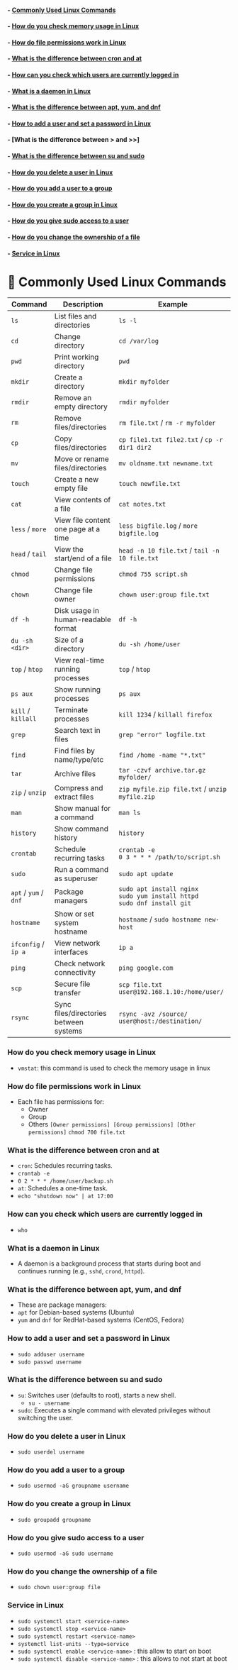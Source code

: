 #### - [Commonly Used Linux Commands](#commonly-used-linux-commands)
#### - [How do you check memory usage in Linux](#how-do-you-check-memory-usage-in-linux)
#### - [How do file permissions work in Linux](#how-do-file-permissions-work-in-linux)
#### - [What is the difference between cron and at](#what=is-the-difference-between-cron-and-at)
#### - [How can you check which users are currently logged in](#how-can-you-check-which-users-are-currently-logged-in)
#### - [What is a daemon in Linux](#what-is-a-daemon-in-linux)
#### - [What is the difference between apt, yum, and dnf](#what-is-the-difference-between-apt,-yum,-and-dnf)
#### - [How to add a user and set a password in Linux](#how-to-add-a-user-and-set-a-password-in-linux)
#### - [What is the difference between > and >>]
#### - [What is the difference between su and sudo](#what-is-the-difference-between-su-and-sudo)
#### - [How do you delete a user in Linux](#how-do-you-delete-a-user-in-linux)
#### - [How do you add a user to a group](#how-do-you-add-a-user-to-a-group)
#### - [How do you create a group in Linux](#how-do-you-create-a-group-in-linux)
#### - [How do you give sudo access to a user](#how-do-you-give-sudo-access-to-a-user)
#### - [How do you change the ownership of a file](#how-do-you-change-the-ownership-of-a-file)
#### - [Service in Linux](#service-in-linux)
# 📜 Commonly Used Linux Commands

| Command | Description | Example |
|---------|-------------|---------|
| `ls` | List files and directories | `ls -l` |
| `cd` | Change directory | `cd /var/log` |
| `pwd` | Print working directory | `pwd` |
| `mkdir` | Create a directory | `mkdir myfolder` |
| `rmdir` | Remove an empty directory | `rmdir myfolder` |
| `rm` | Remove files/directories | `rm file.txt` / `rm -r myfolder` |
| `cp` | Copy files/directories | `cp file1.txt file2.txt` / `cp -r dir1 dir2` |
| `mv` | Move or rename files/directories | `mv oldname.txt newname.txt` |
| `touch` | Create a new empty file | `touch newfile.txt` |
| `cat` | View contents of a file | `cat notes.txt` |
| `less` / `more` | View file content one page at a time | `less bigfile.log` / `more bigfile.log` |
| `head` / `tail` | View the start/end of a file | `head -n 10 file.txt` / `tail -n 10 file.txt` |
| `chmod` | Change file permissions | `chmod 755 script.sh` |
| `chown` | Change file owner | `chown user:group file.txt` |
| `df -h` | Disk usage in human-readable format | `df -h` |
| `du -sh <dir>` | Size of a directory | `du -sh /home/user` |
| `top` / `htop` | View real-time running processes | `top` / `htop` |
| `ps aux` | Show running processes | `ps aux` |
| `kill` / `killall` | Terminate processes | `kill 1234` / `killall firefox` |
| `grep` | Search text in files | `grep "error" logfile.txt` |
| `find` | Find files by name/type/etc | `find /home -name "*.txt"` |
| `tar` | Archive files | `tar -czvf archive.tar.gz myfolder/` |
| `zip` / `unzip` | Compress and extract files | `zip myfile.zip file.txt` / `unzip myfile.zip` |
| `man` | Show manual for a command | `man ls` |
| `history` | Show command history | `history` |
| `crontab` | Schedule recurring tasks | `crontab -e`<br>`0 3 * * * /path/to/script.sh` |
| `sudo` | Run a command as superuser | `sudo apt update` |
| `apt` / `yum` / `dnf` | Package managers | `sudo apt install nginx`<br>`sudo yum install httpd`<br>`sudo dnf install git` |
| `hostname` | Show or set system hostname | `hostname` / `sudo hostname new-host` |
| `ifconfig` / `ip a` | View network interfaces | `ip a` |
| `ping` | Check network connectivity | `ping google.com` |
| `scp` | Secure file transfer | `scp file.txt user@192.168.1.10:/home/user/` |
| `rsync` | Sync files/directories between systems | `rsync -avz /source/ user@host:/destination/` |


### How do you check memory usage in Linux
 - `vmstat`: this command is used to check the memory usage in linux

### How do file permissions work in Linux
 - Each file has permissions for:
   -   Owner
   -   Group
   -   Others
    `[Owner permissions] [Group permissions] [Other permissions]`
    `chmod 700 file.txt`

 ### What is the difference between cron and at
 - `cron`: Schedules recurring tasks.
 - `crontab -e`
 - `0 2 * * * /home/user/backup.sh` 
 - `at`: Schedules a one-time task.
 - `echo "shutdown now" | at 17:00`


### How can you check which users are currently logged in
 - `who`

### What is a daemon in Linux
 - A daemon is a background process that starts during boot and continues running (e.g., `sshd`, `crond`, `httpd`).

### What is the difference between apt, yum, and dnf
 - These are package managers:
 - `apt` for Debian-based systems (Ubuntu)
 - `yum` and `dnf` for RedHat-based systems (CentOS, Fedora)

### How to add a user and set a password in Linux
- `sudo adduser username`
- `sudo passwd username`

### What is the difference between su and sudo
- `su`: Switches user (defaults to root), starts a new shell.
    - `su - username`
- `sudo`: Executes a single command with elevated privileges without switching the user.

### How do you delete a user in Linux
- `sudo userdel username `

### How do you add a user to a group
-  `sudo usermod -aG groupname username` 

 
### How do you create a group in Linux
- `sudo groupadd groupname`

### How do you give sudo access to a user
- `sudo usermod -aG sudo username`

### How do you change the ownership of a file
-  `sudo chown user:group file`

### Service in Linux
- `sudo systemctl start <service-name>`
- `sudo systemctl stop <service-name>`
- `sudo systemctl restart <service-name>`
- `systemctl list-units --type=service`
- `sudo systemctl enable <service-name>` : this allow to start on boot
- `sudo systemctl disable <service-name>` : this allows to not start at boot
